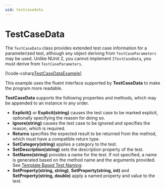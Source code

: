 ```yaml
---
uid: testcasedata
---
```


# TestCaseData

The `TestCaseData` class provides extended test case information for a parameterized test, although any object deriving
from `TestCaseParameters` may be used. Unlike NUnit 2, you cannot implement `ITestCaseData`, you must derive from
`TestCaseParameters`.

[!code-csharp[TestCaseDataExample](~/snippets/Snippets.NUnit/TestCaseDataExample.cs#TestCaseDataExample)]

This example uses the fluent interface supported by **TestCaseData** to make the program more readable.

**TestCaseData** supports the following properties and methods, which may be appended to an instance in any order.

* **Explicit()** or **Explicit(string)** causes the test case to be marked explicit, optionally specifying the reason
  for doing so.
* **Ignore(string)** causes the test case to be ignored and specifies the reason, which is required.
* **Returns** specifies the expected result to be returned from the method, which must have a compatible return type.
* **SetCategory(string)** applies a category to the test.
* **SetDescription(string)** sets the description property of the test.
* **SetName(string)** provides a name for the test. If not specified, a name is generated based on the method name and
  the arguments provided. See [Template Based Test Naming](xref:templatebasedtestnaming).
* **SetProperty(string, string)**, **SetProperty(string, int)** and **SetProperty(string, double)** apply a named
  property and value to the test.
